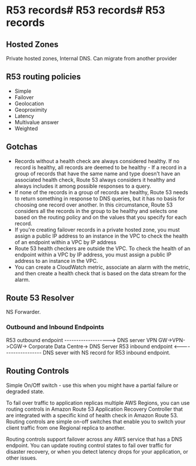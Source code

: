 # R53 records# R53 records# R53 records

## Hosted Zones

Private hosted zones, Internal DNS.
Can migrate from another provider

## R53 routing policies

- Simple
- Failover
- Geolocation
- Geoproximity
- Latency
- Multivalue answer
- Weighted


## Gotchas

- Records without a health check are always considered healthy. If no record is healthy, all records are deemed to be healthy - If a record in a group of records that have the same name and type doesn't have an associated health check, Route 53 always considers it healthy and always includes it among possible responses to a query.
- If none of the records in a group of records are healthy, Route 53 needs to return something in response to DNS queries, but it has no basis for choosing one record over another. In this circumstance, Route 53 considers all the records in the group to be healthy and selects one based on the routing policy and on the values that you specify for each record.
- If you're creating failover records in a private hosted zone, you must assign a public IP address to an instance in the VPC to check the health of an endpoint within a VPC by IP address
- Route 53 health checkers are outside the VPC. To check the health of an endpoint within a VPC by IP address, you must assign a public IP address to an instance in the VPC.
- You can create a CloudWatch metric, associate an alarm with the metric, and then create a health check that is based on the data stream for the alarm.

## Route 53 Resolver

NS Forwarder. 

### Outbound and Inbound Endpoints

R53 outbound endpoint -------------------> DNS server
VPN GW->VPN->CGW-> Corporate Data Centre-> DNS Server
R53 inbound endpoint <------------------- DNS sever with NS record for R53 inbound endpoint.

## Routing Controls

Simple On/Off switch - use this when you might have a partial failure or degraded state.

To fail over traffic to application replicas multiple AWS Regions, you can use routing controls in Amazon Route 53 Application Recovery Controller that are integrated with a specific kind of health check in Amazon Route 53. Routing controls are simple on-off switches that enable you to switch your client traffic from one Regional replica to another. 

Routing controls support failover across any AWS service that has a DNS endpoint. You can update routing control states to fail over traffic for disaster recovery, or when you detect latency drops for your application, or other issues.
